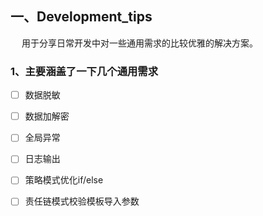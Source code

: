一、Development_tips
---
&emsp; 用于分享日常开发中对一些通用需求的比较优雅的解决方案。

### 1、主要涵盖了一下几个通用需求
- [ ] 数据脱敏
- [ ] 数据加解密
- [ ] 全局异常
- [ ] 日志输出
- [ ] 策略模式优化if/else
- [ ] 责任链模式校验模板导入参数

